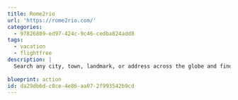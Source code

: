 ```yaml
---
title: Rome2rio
url: 'https://rome2rio.com/'
categories:
  - 97826809-ed97-424c-9c46-cedba824add8
tags:
  - vacation
  - flightfree
description: |
  Search any city, town, landmark, or address across the globe and find a whole bunch of different ways to get there. Rome2rio is pretty insistent on showing you flights, but it can help you find bus and train combinations to get from Lison to Azerbaijan if that's a trip you need to do.
  
blueprint: action
id: da29db6d-c8ce-4e86-aa07-2f993542b9cd
---
```

